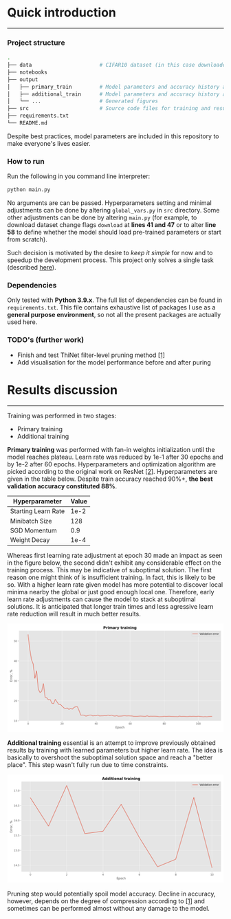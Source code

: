 # Quick introduction

---

### Project structure

```bash
.
├── data                      # CIFAR10 dataset (in this case downloaded with PyTorch)
├── notebooks
├── output                    
│   ├── primary_train         # Model parameters and accuracy history after primary training
│   ├── additional_train      # Model parameters and accuracy history after additional training
│   └── ...                   # Generated figures
├── src                       # Source code files for training and results visualisation
├── requirements.txt
└── README.md
```

Despite best practices, model parameters are included in this repository to make everyone's lives easier.

### How to run

Run the following in you command line interpreter:

```bash
python main.py
```

No arguments are can be passed. Hyperparameters setting and minimal adjustments can be done by altering `global_vars.py`
in `src` directory. Some other adjustments can be done by altering `main.py` (for example, to download dataset change 
flags `download` at **lines 41 and 47** or to alter **line 58** to define whether the model should load pre-trained 
parameters or start from scratch).

Such decision is motivated by the desire to *keep it simple* for now and to speedup the development
process. This project only solves a single task (described
[here](https://github.com/machine-intelligence-laboratory/MILTestTasks/tree/task/Pruning)). 

### Dependencies

Only tested with **Python 3.9.x**. The full list of dependencies can be found in `requirements.txt`. This file contains 
exhaustive list of packages I use as a **general purpose environment**, so not all the present packages are actually 
used here.

### TODO's (further work)

- Finish and test ThiNet filter-level pruning method [[1]](https://arxiv.org/abs/1707.06342)
- Add visualisation for the model performance before and after puring

# Results discussion

---

Training was performed in two stages:
- Primary training
- Additional training

**Primary training** was performed with fan-in weights initialization until the model reaches plateau. Learn rate was
reduced by 1e-1 after 30 epochs and by 1e-2 after 60 epochs. Hyperparameters and optimization algorithm are picked
according to the original work on ResNet [[2]](https://arxiv.org/abs/1512.03385). Hyperparameters are given in the
table below. Despite train accuracy reached 90%+, **the best validation accuracy constituted 88%**.

| Hyperparameter         | Value |
|------------------------|-------|
| Starting Learn Rate    | 1e-2  |
| Minibatch Size         | 128   |
| SGD Momentum           | 0.9   |
| Weight Decay           | 1e-4  |

Whereas first learning rate adjustment at epoch 30 made an impact as seen in the figure below, the second didn't exhibit
any considerable effect on the training process. This may be indicative of suboptimal solution. The first reason one might
think of is insufficient training. In fact, this is likely to be so. With a higher learn rate given model has more potential 
to discover local minima nearby the global or just good enough local one. Therefore, early learn rate adjustments can 
cause the model to stack at suboptimal solutions. It is anticipated that longer train times and less agressive learn rate
reduction will result in much better results.

![image info](./output/primary_training.png)

**Additional training** essential is an attempt to improve previously obtained results by training with learned parameters
but higher learn rate. The idea is basically to overshoot the suboptimal solution space and reach a "better place". This 
step wasn't fully run due to time constraints.

![image info](./output/additional_training.png)

Pruning step would potentially spoil model accuracy. Decline in accuracy, however, depends on the degree of compression
according to [[1]](https://arxiv.org/abs/1707.06342) and sometimes can be performed almost without any damage to the model.